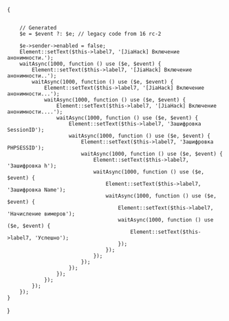     {
        
        
        // Generated
        $e = $event ?: $e; // legacy code from 16 rc-2
        
        $e->sender->enabled = false;
        Element::setText($this->label7, '[JiaHack] Включение анонимности.');
        waitAsync(1000, function () use ($e, $event) {
            Element::setText($this->label7, '[JiaHack] Включение анонимности..');
            waitAsync(1000, function () use ($e, $event) {
                Element::setText($this->label7, '[JiaHack] Включение анонимности...');
                waitAsync(1000, function () use ($e, $event) {
                    Element::setText($this->label7, '[JiaHack] Включение анонимности....');
                    waitAsync(1000, function () use ($e, $event) {
                        Element::setText($this->label7, 'Зашифровка SessionID');
                        waitAsync(1000, function () use ($e, $event) {
                            Element::setText($this->label7, 'Зашифровка PHPSESSID');
                            waitAsync(1000, function () use ($e, $event) {
                                Element::setText($this->label7, 'Зашифровка h');
                                waitAsync(1000, function () use ($e, $event) {
                                    Element::setText($this->label7, 'Зашифровка Name');
                                    waitAsync(1000, function () use ($e, $event) {
                                        Element::setText($this->label7, 'Начисление вимеров');
                                        waitAsync(1000, function () use ($e, $event) {
                                            Element::setText($this->label7, 'Успешно');
                                        });
                                    });
                                });
                            });
                        });
                    });
                });
            });
        });
    }

}
